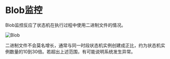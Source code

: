 ﻿# Blob监控

Blob监控反应了状态机在执行过程中使用二进制文件的情况。

![Blob](~/images/monitor-blob.png)

二进制文件不会莫名增长，通常与同一时段状态机实例创建成正比，约为状态机实例数量的10到30倍。若超出上述范围，有可能说明系统发生异常。